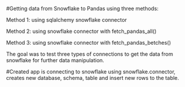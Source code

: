 
#Getting data from Snowflake to Pandas using three methods:

Method 1: using sqlalchemy snowflake connector

Method 2: using snowflake connector with fetch_pandas_all()

Method 3: using snowflake connector with fetch_pandas_betches()

The goal was to test three types of connections to get the data from snowflake for further data manipulation.

#Created app is connecting to snowflake using snowflake.connector, creates new database, schema, table and insert new rows to the table. 